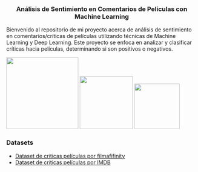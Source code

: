 <h3><center>Análisis de Sentimiento en Comentarios de Películas con Machine Learning</center></h3>

Bienvenido al repositorio de mi proyecto acerca de análisis de sentimiento en comentarios/críticas de películas utilizando técnicas de Machine Learning y Deep Learning. Este proyecto se enfoca en analizar y clasificar críticas hacia películas, determinando si son positivos o negativos.
<div id="image-container">
    <a href="https://logowik.com/tensorflow-vector-logo-8381.html"><img src="https://logowik.com/content/uploads/images/tensorflow4903.jpg" width="190"></a>
    <a href="https://logowik.com/python-icon-56630.html"><img src="https://logowik.com/content/uploads/images/python4089.logowik.com.webp" width="140"></a>
    <a><img src="https://encrypted-tbn0.gstatic.com/images?q=tbn:ANd9GcRBuKl17m45lwX8lN4T8uLBssadt7eANTtqBQ&usqp=CAU" width="120"></a>
</div>


<h3>Datasets</h3>
<ul>
    <li><a href="https://www.kaggle.com/datasets/ricardomoya/criticas-peliculas-filmaffinity-en-espaniol/data" target="_blank">Dataset de críticas películas por filmafifinity</a></li>
    <li><a href="https://www.kaggle.com/datasets/luisdiegofv97/imdb-dataset-of-50k-movie-reviews-spanish" target="_blank">Dataset de críticas películas por IMDB</a></li>
</ul>
